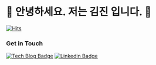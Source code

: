 # 🤖  안녕하세요. 저는 김진 입니다. 🐯

[![Hits](https://hits.seeyoufarm.com/api/count/incr/badge.svg?url=https%3A%2F%2Fgithub.com%2F<keroro7729>&count_bg=%2376FB11&title_bg=%23198BD7&icon=github.svg&icon_color=%23000000&title=Visitors&edge_flat=false)](https://hits.seeyoufarm.com)

### Get in Touch

[![Tech Blog Badge](http://img.shields.io/badge/Medium-000000?style=flat-square&logo=medium&link=https://zzsza.github.io/)](https://velog.io/@keroro729/posts) [![Linkedin Badge](https://img.shields.io/badge/-LinkedIn-blue?style=flat-square&logo=Linkedin&logoColor=white&link=<https://www.linkedin.com/in/%EC%A7%84%EC%9A%B1-%EA%B9%80-948922367/>)](<여https://www.linkedin.com/in/%EC%A7%84%EC%9A%B1-%EA%B9%80-948922367/>)

